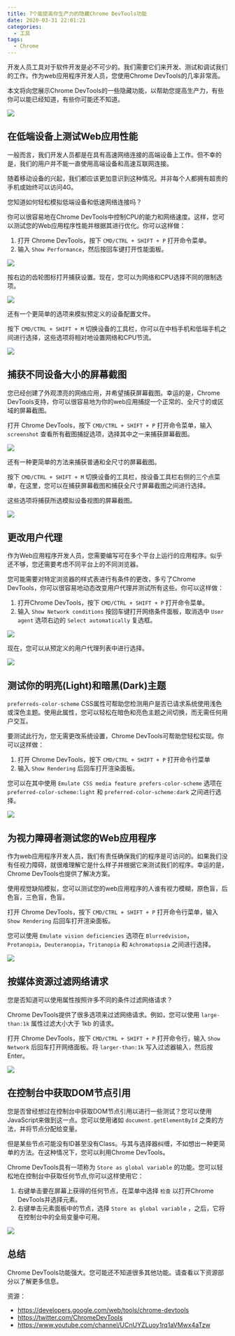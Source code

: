 ```yaml
---
title: 7个能提高你生产力的隐藏Chrome DevTools功能
date: 2020-03-31 22:01:21
categories:
  - 工具
tags:
  - Chrome
---
```


开发人员工具对于软件开发是必不可少的。我们需要它们来开发、测试和调试我们的工作。作为web应用程序开发人员，您使用Chrome DevTools的几率非常高。

本文将向您展示Chrome DevTools的一些隐藏功能，以帮助您提高生产力，有些你可以能已经知道，有些你可能还不知道。

![](https://gitee.com/dunizb/cloudimg/raw/jsdelivr/202003/chrome-devtools-7-tips/inspect.png)

<!-- more -->

## 在低端设备上测试Web应用性能

一般而言，我们开发人员都是在具有高速网络连接的高端设备上工作。但不幸的是，我们的用户并不能一直使用高端设备和高速互联网连接。

随着移动设备的兴起，我们都应该更加意识到这种情况。并非每个人都拥有超贵的手机或始终可以访问4G。

您知道如何轻松模拟低端设备和低速网络连接吗？

你可以很容易地在Chrome DevTools中控制CPU的能力和网络速度。这样，您可以测试您的Web应用程序性能并根据其进行优化。你可以这样做：
1. 打开 Chrome DevTools，按下 `CMD/CTRL + SHIFT + P` 打开命令菜单。
2. 输入 `Show Performance`，然后按回车键打开性能面板。

![](https://gitee.com/dunizb/cloudimg/raw/jsdelivr/202003/chrome-devtools-7-tips/2.png)

按右边的齿轮图标打开捕获设置。现在，您可以为网络和CPU选择不同的限制选项。

![](https://gitee.com/dunizb/cloudimg/raw/jsdelivr/202003/chrome-devtools-7-tips/3.png)

还有一个更简单的选项来模拟预定义的设备配置文件。

按下 `CMD/CTRL + SHIFT + M` 切换设备的工具栏，你可以在中档手机和低端手机之间进行选择，这些选项将相对地设置网络和CPU节流。

![](https://gitee.com/dunizb/cloudimg/raw/jsdelivr/202003/chrome-devtools-7-tips/4.png)

## 捕获不同设备大小的屏幕截图

您已经创建了外观漂亮的网络应用，并希望捕获屏幕截图。幸运的是，Chrome DevTools支持，你可以很容易地为你的web应用捕捉一个正常的、全尺寸的或区域的屏幕截图。

打开 Chrome DevTools，按下 `CMD/CTRL + SHIFT + P` 打开命令菜单，输入 `screenshot` 查看所有截图捕捉选项，选择其中之一来捕获屏幕截图。

![](https://gitee.com/dunizb/cloudimg/raw/jsdelivr/202003/chrome-devtools-7-tips/5.png)

还有一种更简单的方法来捕获普通和全尺寸的屏幕截图。

按下 `CMD/CTRL + SHIFT + M` 切换设备的工具栏，按设备工具栏右侧的三个点菜单，在这里，您可以在捕获屏幕截图和捕获全尺寸屏幕截图之间进行选择。

这些选项将捕获所选模拟设备视图的屏幕截图。

![](https://gitee.com/dunizb/cloudimg/raw/jsdelivr/202003/chrome-devtools-7-tips/6.png)

## 更改用户代理

作为Web应用程序开发人员，您需要编写可在多个平台上运行的应用程序。似乎还不够，您还需要考虑不同平台上的不同浏览器。

您可能需要对特定浏览器的样式表进行有条件的更改，多亏了Chrome DevTools，你可以很容易地动态改变用户代理并测试所有这些。你可以这样做：
1. 打开Chrome DevTools，按下 `CMD/CTRL + SHIFT + P` 打开命令菜单。
2. 输入 `Show Network conditions` 按回车键打开网络条件面板，取消选中 `User agent` 选项右边的 `Select automatically` 复选框。

![](https://gitee.com/dunizb/cloudimg/raw/jsdelivr/202003/chrome-devtools-7-tips/7.png)

现在，您可以从预定义的用户代理列表中进行选择。

![](https://gitee.com/dunizb/cloudimg/raw/jsdelivr/202003/chrome-devtools-7-tips/8.png)


## 测试你的明亮(Light)和暗黑(Dark)主题

`preferreds-color-scheme` CSS属性可帮助您检测用户是否已请求系统使用浅色或深色主题。使用此属性，您可以轻松在暗色和亮色主题之间切换，而无需任何用户交互。

要测试此行为，您无需更改系统设置，Chrome DevTools可帮助您轻松实现。你可以这样做：
1. 打开 Chrome DevTools，按下 `CMD/CTRL + SHIFT + P` 打开命令行菜单
2. 输入 `Show Rendering` 后回车打开渲染面板。

您可以在其中使用 `Emulate CSS media feature prefers-color-scheme` 选项在 `preferred-color-scheme:light` 和 `preferred-color-scheme:dark` 之间进行选择。

![](https://gitee.com/dunizb/cloudimg/raw/jsdelivr/202003/chrome-devtools-7-tips/9.png)

## 为视力障碍者测试您的Web应用程序

作为web应用程序开发人员，我们有责任确保我们的程序是可访问的。如果我们没有任视力障碍，就很难理解它是什么样子并根据它来测试我们的程序。幸运的是，Chrome DevTools也提供了解决方案。

使用视觉缺陷模拟，您可以测试您的web应用程序的人谁有视力模糊，原色盲，后色盲，三色盲，色盲。

打开 Chrome DevTools，按下 `CMD/CTRL + SHIFT + P` 打开命令行菜单，输入 `Show Rendering` 后回车打开渲染面板。

您可以使用 `Emulate vision deficiencies` 选项在 `Blurredvision`，`Protanopia`，`Deuteranopia`，`Tritanopia` 和 `Achromatopsia` 之间进行选择。

![](https://gitee.com/dunizb/cloudimg/raw/jsdelivr/202003/chrome-devtools-7-tips/10.png)

## 按媒体资源过滤网络请求

您是否知道可以使用属性按照许多不同的条件过滤网络请求？

Chrome DevTools提供了很多选项来过滤网络请求。例如，您可以使用 `large-than:1k` 属性过滤大小大于 1kb 的请求。

打开 Chrome DevTools，按下 `CMD/CTRL + SHIFT + P` 打开命令行，输入 `Show Network` 后回车打开网络面板。将 `larger-than:1k` 写入过滤器输入，然后按Enter。

![](https://gitee.com/dunizb/cloudimg/raw/jsdelivr/202003/chrome-devtools-7-tips/11.png)

## 在控制台中获取DOM节点引用

您是否曾经想过在控制台中获取DOM节点引用以进行一些测试？您可以使用JavaScript来做到这一点。您可以使用诸如 `document.getElementById` 之类的方法，并将节点分配给变量。

但是某些节点可能没有ID甚至没有Class。与其与选择器纠缠，不如想出一种更简单的方法。在这种情况下，您可以利用Chrome DevTools。

Chrome DevTools具有一项称为 `Store as global variable` 的功能。您可以轻松地在控制台中获取任何节点,你可以这样使用它：
1. 右键单击要在屏幕上获得的任何节点，在菜单中选择 `检查` 以打开Chrome DevTools并选择元素。
2. 右键单击元素面板中的节点，选择 `Store as global variable` ，之后，它将在控制台中的全局变量中可用。

![](https://gitee.com/dunizb/cloudimg/raw/jsdelivr/202003/chrome-devtools-7-tips/12.png)

## 总结

Chrome DevTools功能强大。您可能还不知道很多其他功能。请查看以下资源部分以了解更多信息。

资源：
- https://developers.google.com/web/tools/chrome-devtools
- https://twitter.com/ChromeDevTools
- https://www.youtube.com/channel/UCnUYZLuoy1rq1aVMwx4aTzw
